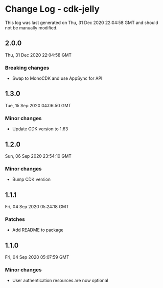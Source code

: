 # Change Log - cdk-jelly

This log was last generated on Thu, 31 Dec 2020 22:04:58 GMT and should not be manually modified.

## 2.0.0
Thu, 31 Dec 2020 22:04:58 GMT

### Breaking changes

- Swap to MonoCDK and use AppSync for API

## 1.3.0
Tue, 15 Sep 2020 04:06:50 GMT

### Minor changes

- Update CDK version to 1.63

## 1.2.0
Sun, 06 Sep 2020 23:54:10 GMT

### Minor changes

- Bump CDK version

## 1.1.1
Fri, 04 Sep 2020 05:24:18 GMT

### Patches

- Add README to package

## 1.1.0
Fri, 04 Sep 2020 05:07:59 GMT

### Minor changes

- User authentication resources are now optional

